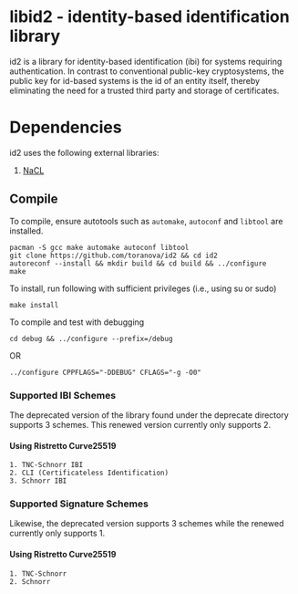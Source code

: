 # libid2 - identity-based identification library
id2 is a library for identity-based identification (ibi) for systems requiring authentication. In contrast to conventional public-key cryptosystems, the public key for id-based systems is the id of an entity itself, thereby eliminating the need for a trusted third party and storage of certificates.

# Dependencies
id2 uses the following external libraries:
1. [NaCL](https://nacl.cr.yp.to/)

## Compile
To compile, ensure autotools such as `automake`, `autoconf` and `libtool` are installed.
```
pacman -S gcc make automake autoconf libtool
git clone https://github.com/toranova/id2 && cd id2
autoreconf --install && mkdir build && cd build && ../configure
make
```
To install, run following with sufficient privileges (i.e., using su or sudo)
```
make install
```
To compile and test with debugging
```
cd debug && ../configure --prefix=/debug
```
OR
```
../configure CPPFLAGS="-DDEBUG" CFLAGS="-g -O0"
```

### Supported IBI Schemes
The deprecated version of the library found under the deprecate directory supports 3 schemes. This renewed version currently only supports 2.

#### Using Ristretto Curve25519
	1. TNC-Schnorr IBI
	2. CLI (Certificateless Identification)
	3. Schnorr IBI

### Supported Signature Schemes
Likewise, the deprecated version supports 3 schemes while the renewed currently only supports 1.

#### Using Ristretto Curve25519
	1. TNC-Schnorr
	2. Schnorr
